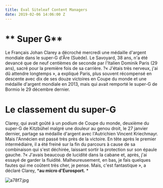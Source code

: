 ```yaml
---
title: Eval Siteleaf Content Managers
date: 2019-02-06 14:06:00 Z
---
```


# ** Super G**

Le Français Johan Clarey a décroché mercredi une médaille d'argent mondiale dans le super-G d'Åre (Suède). Le Savoyard, 38 ans, n'a été devancé que de neuf centièmes de seconde par l'Italien Dominik Paris (29 ans), sacré pour la première fois de sa carrière. ?« J'étais très nerveux, j'ai dû attendre longtemps », a expliqué Paris, plus souvent récompensé en descente avec dix de ses douze victoires en Coupe du monde et une médaille d'argent mondiale en 2013, mais qui avait remporté le super-G de Bormio le 29 décembre dernier.
# **Le classement du super-G**

Clarey, qui avait goûté à un podium de Coupe du monde, deuxième du super-G de Kitzbühel malgré une douleur au genou droit, le 27 janvier dernier, partage sa médaille d'argent avec l'Autrichien Vincent Kriechmayr. Mais l'Annécien est passé très près de la victoire. En tête après le premier intermédiaire, il a été freiné sur la fin du parcours à cause de sa combinaison qui s'est déchirée, laissant sortir la protection sur son épaule gauche. ?« J'avais beaucoup de lucidité dans la cabane et, après, j'ai essayé de garder la fluidité. Malheureusement, en bas, je fais quelques fautes qui me coûtent très cher, je pense. Mais, c'est fantastique », a déclaré Clarey, ***au micro d'Eurosport.** *


![a78f7.jpg](/uploads/a78f7.jpg)
